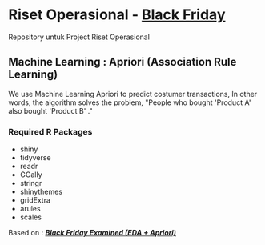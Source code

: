 # Riset Operasional - [Black Friday](https://www.kaggle.com/mehdidag/black-friday)
Repository untuk Project Riset Operasional

## Machine Learning : Apriori (Association Rule Learning)
We use Machine Learning Apriori to predict costumer transactions, In other words, the algorithm solves the problem, "People who bought 'Product A' also bought 'Product B' ."

### Required R Packages
- shiny
- tidyverse
- readr
- GGally
- stringr
- shinythemes
- gridExtra
- arules
- scales

Based on : [***Black Friday Examined (EDA + Apriori)***](https://www.kaggle.com/dabate/black-friday-examined-eda-apriori/notebook)
